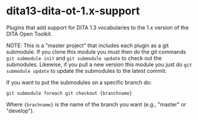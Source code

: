# dita13-dita-ot-1.x-support
Plugins that add support for DITA 1.3 vocabularies to the 1.x version of the DITA Open Toolkit.

NOTE: This is a "master project" that includes each plugin as a git submodule. If you clone this module you must then do the 
git commands `git submodule init` and `git submodule update` to check out the submodules. Likewise, if you pull a new version 
this module you just do `git submodule update` to update the submodules to the latest commit.

If you want to put the submodules on a specific branch do:

`git submodule foreach git checkout {branchname}`

Where `{brachname}` is the name of the branch you want (e.g., "master" or "develop").

